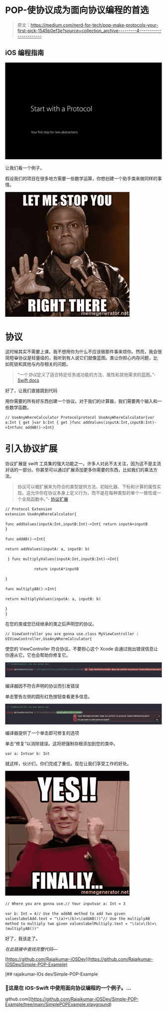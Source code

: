 # POP-使协议成为面向协议编程的首选

> 原文：<https://medium.com/nerd-for-tech/pop-make-protocols-your-first-pick-1545b0ef3e?source=collection_archive---------4----------------------->

## iOS 编程指南

![](img/f423b1556e8cfd85283e21e0872b2ce8.png)

让我们看一个例子。

假设我们的项目在很多地方需要一些数学运算，你想创建一个助手类来做同样的事情。

![](img/5d49f3ffef4af6e73f11ff323a96142c.png)

# 协议

这时候其实不需要上课。我不想用你为什么不应该做那件事来烦你。然而，我会很简短😁协议是轻量级的，我听到有人说它们就像蓝图。类让你担心内存问题，比如死锁和其他与内存相关的问题。

> “一个*协议*定义了适合特定任务或功能的方法、属性和其他需求的蓝图。”- [Swift docs](https://docs.swift.org/swift-book/LanguageGuide/Protocols.html)

好了，让我们直接跳到代码

用你需要的所有好东西创建一个协议。对于我们的计算器，我们需要两个输入和一些数学函数。

```
// UseAnyWhereCalculator Protocolprotocol UseAnyWhereCalculator{var a:Int { get }var b:Int { get }func addValues(inputA:Int,inputB:Int)->Intfunc addAB()->Int}
```

# **引入协议扩展**

协议扩展是 swift 工具集的强大功能之一。许多人对此不太关注，因为这不是主流对话的一部分。你甚至可以通过扩展添加更多你需要的东西，比如我们的乘法方法。

> 协议可以被扩展来为符合的类型提供方法、初始化器、下标和计算的属性实现。这允许你在协议本身上定义行为，而不是在每种类型的单个一致性或一个全局函数中。”- [协议扩展](https://docs.swift.org/swift-book/LanguageGuide/Protocols.html#ID521)

```
// Protocol Extension
extension UseAnyWhereCalculator{   

func addValues(inputA:Int,inputB:Int)->Int{ return inputA+inputB    
}  

func addAB()->Int{  

return addValues(inputA: a, inputB: b)  

 } func multiplyValues(inputA:Int,inputB:Int)->Int{ 

             return inputA*inputB   

}   

func multiplyAB()->Int{ 

return multiplyValues(inputA: a, inputB: b)  

}
}
```

在您的类或您已经继承的类之后声明您的协议。

```
// ViewController you are gonna use.class MyViewController : UIViewController,UseAnyWhereCalculator{
```

使您的 ViewController 符合协议。不要担心这个 Xcode 会通过抛出错误信息让你遵从它。它也会帮助你修复它。

![](img/9288cbf226a7645955561c67809a1099.png)

编译器因不符合声明的协议而引发错误

单击警告左侧的圆形红色按钮查看更多信息。

![](img/6288dc0e328bf745026f0ba63ffa7747.png)

编译器提供了一个单击即可修复的选项

单击“修复”以消除错误。这将把强制存根添加到您的类中。

```
var a: Intvar b: Int
```

就这样，伙计们，你们完成了重任。现在让我们享受工作的好处。

![](img/4bf0be4dfbd1e7e56e646f41167cc2f2.png)

```
// Where you are gonna use.// Your inputvar a: Int = 3  

var b: Int = 4// Use the addAB method to add two given valueslabelAdd.text = "\(a)+\(b)=\(addAB())"// Use the multiplyAB method to multiply two given valueslabelMultiply.text = "\(a)x\(b)=\(multiplyAB())" 
```

好了，我该走了。

*在此链接中查找完整代码—*

[https://github.com/Rajaikumar-iOSDev](https://github.com/Rajaikumar-iOSDev/Simple-POP-Example)

[](https://github.com/Rajaikumar-iOSDev/Simple-POP-Example/tree/main/SimplePOPExample.playground) [## rajaikumar-IOs dev/Simple-POP-Example

### 🍿这是在 iOS-Swift 中使用面向协议编程的一个例子。…

github.com](https://github.com/Rajaikumar-iOSDev/Simple-POP-Example/tree/main/SimplePOPExample.playground)